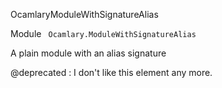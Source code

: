 OcamlaryModuleWithSignatureAlias

 Module `` Ocamlary.ModuleWithSignatureAlias`` 


A plain module with an alias signature




@deprecated : I don't like this element any more.



